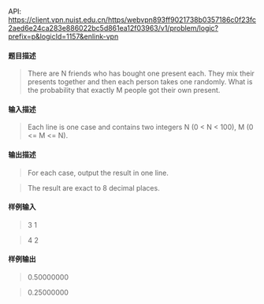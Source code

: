 API: https://client.vpn.nuist.edu.cn/https/webvpn893ff9021738b0357186c0f23fc2aed6e24ca283e886022bc5d861ea12f03963/v1/problem/logic?prefix=p&logicId=1157&enlink-vpn

#### 题目描述
> There are N friends who has bought one present each. They mix their presents together and then each person takes one randomly. What is the probability that exactly M people got their own present.

#### 输入描述
> Each line is one case and contains two integers N (0 < N < 100), M (0 <= M <= N).

#### 输出描述
> For each case, output the result in one line.

> The result are exact to 8 decimal places.

#### 样例输入
> 3 1
	
> 4 2

#### 样例输出
> 0.50000000

> 0.25000000